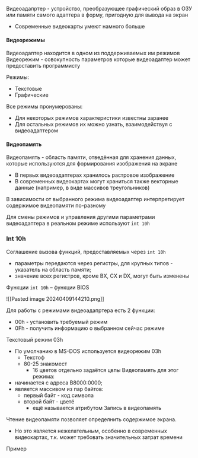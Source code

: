 Видеоадапртер - устройство, преобразующее графический образ в ОЗУ или памяти самого адаптера в форму, пригодную для вывода на экран
- Современные видеокарты умеют намного больше

#### Видеорежимы
Видеоадаптер находится в одном из поддерживаемых им режимов
Видеорежим - совокупность параметров которые видеоадаптер может предоставить программисту

Режимы:
- Текстовые
- Графические

Все режимы пронумерованы:
- Для некоторых режимов характеристики известны заранее
- Для остальных режимов их можно узнать, взаимодействуя с видеоадаптером

#### Видеопамять
Видеопамять - область памяти, отведённая для хранения данных, которые используются для формирования изображения на экране
- В первых видеоадаптерах хранилось растровое изображение
- В современных видеокартах могут храниться также векторные данные (например, в виде массивов треугольников)

В зависимости от выбранного режима видеоадаптер интерпретирует содержимое видеопамяти по-разному

Для смены режимов и управления другими параметрами видеоадаптера в реальном режиме используют `int 10h`

### Int 10h
Соглашение вызова функций, предоставляемых через `int 10h`
- параметры передаются через регистры, для крупных типов - указатель на область памяти;
- значение всех регистров, кроме BX, CX и DX, могут быть изменены

Функции `int 10h` – функции BIOS



![[Pasted image 20240409144210.png]]

Для работы с режимами видеоадапртера есть 2 функции:
- 00h - установить требуемый режим
- 0Fh - получить информацию о выбранном сейчас режиме

Текстовый режим 03h
- По умолчанию в MS-DOS используется видеорежим 03h
	- Текстоф
	- 80-25 знакомест
		- 16 цветов отдельно задаётся цвпы
Видеопамять для этог режима: 
- начинается с адреса В8000:0000;
- является массивом из пар байтов:
	- первый байт - код символа
	- второй байт - цветё
		- ещё называется атрибутом
Запись в видеопамять 

Чтение видеопамяти позволяет определнить содержимое экрана.
- Но это является нежелательным, особенно в современных видеокартах, т.к. может требовать значительных затрат времени

Пример
